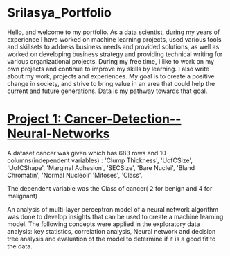 # Srilasya_Portfolio
Hello,  and welcome to my portfolio. As a data scientist, during my years of experience I have worked on machine learning projects, used various tools and skillsets to address business needs and provided solutions, as well as worked on developing business strategy and providing technical writing for various organizational projects. During my free time, I like to work on my own projects and continue to improve my skills by learning. I also write about my work, projects and experiences. My goal is to create a positive change in society, and strive to bring value in an area that could help the current and future generations. Data is my pathway towards that goal.

# [Project 1: Cancer-Detection--Neural-Networks](https://github.com/Srilasyag/Cancer-Detection--Neural-Networks)
A dataset cancer was given which has 683 rows and 10 columns(independent variables) : 'Clump Thickness', 'UofCSize', 'UofCShape', 'Marginal Adhesion', 'SECSize', 'Bare Nuclei', 'Bland Chromatin', 'Normal Nucleoli' 'Mitoses', 'Class'.

The dependent variable was the Class of cancer( 2 for benign and 4 for malignant)

An analysis of multi-layer perceptron model of a neural network algorithm was done to develop insights that can be used to create a machine learning model. The following concepts were applied in the exploratory data analysis: key statistics, correlation analysis, Neural network and decision tree analysis and evaluation of the model to determine if it is a good fit to the data.
